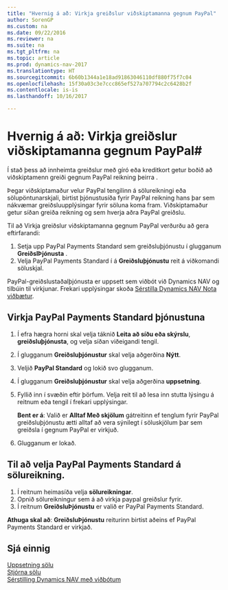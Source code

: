 ```yaml
---
title: "Hvernig á að: Virkja greiðslur viðskiptamanna gegnum PayPal"
author: SorenGP
ms.custom: na
ms.date: 09/22/2016
ms.reviewer: na
ms.suite: na
ms.tgt_pltfrm: na
ms.topic: article
ms.prod: dynamics-nav-2017
ms.translationtype: HT
ms.sourcegitcommit: 6b60b1344a1e18ad91863046110df880f75f7c04
ms.openlocfilehash: 15f30a03c3e7ccc865ef527a707794c2c6428b2f
ms.contentlocale: is-is
ms.lasthandoff: 10/16/2017

---
```


# <a name="how-to-enable-customer-payments-through-paypal"></a>Hvernig á að: Virkja greiðslur viðskiptamanna gegnum PayPal#
Í stað þess að innheimta greiðslur með gíró eða kreditkort getur boðið að viðskiptamenn greiði gegnum PayPal reikning þeirra .

Þegar viðskiptamaður velur PayPal tengilinn á sölureikningi eða sölupöntunarskjali, birtist þjónustusíða fyrir PayPal reikning hans þar sem nákvæmar greiðsluupplýsingar fyrir söluna koma fram. Viðskiptamaður getur síðan greiða reikning og sem hverja aðra PayPal greiðslu.

Til að Virkja greiðslur viðskiptamanna gegnum PayPal verðurðu að gera eftirfarandi:

1. Setja upp PayPal Payments Standard sem greiðsluþjónustu í glugganum **GreiðslÞjónusta** .
2. Velja PayPal Payments Standard í á **Greiðsluþjónustu** reit á viðkomandi söluskjal.

PayPal-greiðslustaðalþjónusta er uppsett sem viðbót við Dynamics NAV og tilbúin til virkjunar. Frekari upplýsingar skoða [Sérstilla Dynamics NAV Nota viðbætur](ui-extensions.md).

## <a name="to-enable-the-paypal-payments-standard-service"></a>Virkja PayPal Payments Standard þjónustuna
1. Í efra hægra horni skal velja táknið **Leita að síðu eða skýrslu**, **greiðsluþjónusta**, og velja síðan viðeigandi tengil.  
2. Í glugganum **Greiðsluþjónustur** skal velja aðgerðina **Nýtt**.
3. Veljið **PayPal Standard** og lokið svo glugganum.
4. Í glugganum **Greiðsluþjónustur** skal velja aðgerðina **uppsetning**.
5. Fyllið inn í svæðin eftir þörfum. Velja reit til að lesa inn stutta lýsingu á reitnum eða tengil í frekari upplýsingar.

    **Bent er á**: Valið er **Alltaf Með skjölum** gátreitinn ef tenglum fyrir PayPal greiðsluþjónustu ætti alltaf að vera sýnilegt í söluskjölum þar sem greiðsla í gegnum PayPal er virkjuð.

6. Glugganum er lokað.

## <a name="to-select-paypal-payments-standard-on-a-sales-invoice"></a>Til að velja PayPal Payments Standard á sölureikning.
1. Í reitnum heimasíða velja **sölureikningar**.
2. Opnið sölureikningur sem á að virkja paypal greiðslur fyrir.
3. Í reitnum **GreiðsluÞjónustu** er valið er PayPal Payments Standard.

**Athuga skal að**: **GreiðsluÞjónustu** reiturinn birtist aðeins ef PayPal Payments Standard er virkjað.   

## <a name="see-also"></a>Sjá einnig  
[Uppsetning sölu](sales-setup-sales.md)  
[Stjórna sölu](sales-manage-sales.md)  
[Sérstilling Dynamics NAV með viðbótum](ui-extensions.md)

